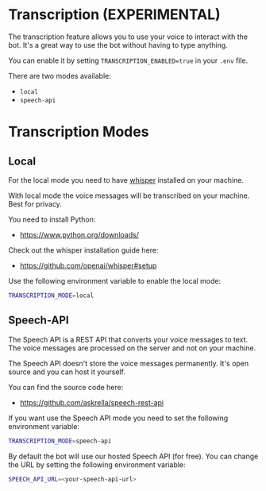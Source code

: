 # Transcription (EXPERIMENTAL)

The transcription feature allows you to use your voice to interact with the bot.
It's a great way to use the bot without having to type anything.

You can enable it by setting `TRANSCRIPTION_ENABLED=true` in your `.env` file.

There are two modes available:

-   `local`
-   `speech-api`

# Transcription Modes

## Local

For the local mode you need to have [whisper](https://github.com/openai/whisper) installed on your machine.

With local mode the voice messages will be transcribed on your machine. Best for privacy.

You need to install Python:

-   https://www.python.org/downloads/

Check out the whisper installation guide here:

-   https://github.com/openai/whisper#setup

Use the following environment variable to enable the local mode:

```bash
TRANSCRIPTION_MODE=local
```

## Speech-API

The Speech API is a REST API that converts your voice messages to text. The voice messages are processed on the server and not on your machine.

The Speech API doesn't store the voice messages permanently. It's open source and you can host it yourself.

You can find the source code here:

-   https://github.com/askrella/speech-rest-api

If you want use the Speech API mode you need to set the following environment variable:

```bash
TRANSCRIPTION_MODE=speech-api
```

By default the bot will use our hosted Speech API (for free). You can change the URL by setting the following environment variable:

```bash
SPEECH_API_URL=<your-speech-api-url>
```
